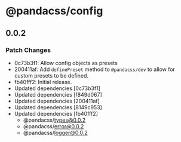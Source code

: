 # @pandacss/config

## 0.0.2

### Patch Changes

- 0c73b3f1: Allow config objects as presets
- 200411af: Add `definePreset` method to `@pandacss/dev` to allow for custom presets to be defined.
- fb40fff2: Initial release.
- Updated dependencies [0c73b3f1]
- Updated dependencies [f849d067]
- Updated dependencies [200411af]
- Updated dependencies [8149c953]
- Updated dependencies [fb40fff2]
  - @pandacss/types@0.0.2
  - @pandacss/error@0.0.2
  - @pandacss/logger@0.0.2
